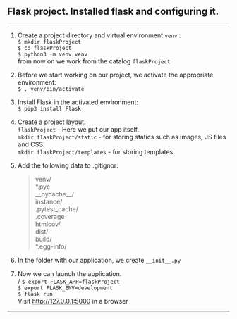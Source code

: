 ## Flask project. Installed flask and configuring it.

----------
1. Create a project directory and virtual environment `venv` :<br>
`$ mkdir flaskProject`<br>
`$ cd flaskProject`<br>
`$ python3 -m venv venv`<br>
from now on we work from the catalog `flaskProject`
2. Before we start working on our project, we activate the appropriate environment:<br>
`$ . venv/bin/activate`
3. Install Flask in the activated environment:<br>
`$ pip3 install Flask`
4. Create a project layout.<br>
`flaskProject` - Here we put our app itself.<br>
`mkdir flaskProject/static` - for storing statics such as images, JS files and CSS.<br>
`mkdir flaskProject/templates` - for storing templates.
5. Add the following data to .gitignor:<br>

     >venv/<br>
     *.pyc<br>
     \_\_pycache__/<br>
     instance/<br>
     .pytest_cache/<br>
     .coverage<br>
     htmlcov/<br>
     dist/<br>
     build/<br>
     *.egg-info/<br>

6. In the folder with our application, we create `__init__.py`
7. Now we can launch the application.<br>/
`$ export FLASK_APP=flaskProject`<br>
`$ export FLASK_ENV=development`<br>
`$ flask run`<br>
Visit http://127.0.0.1:5000 in a browser
----------
